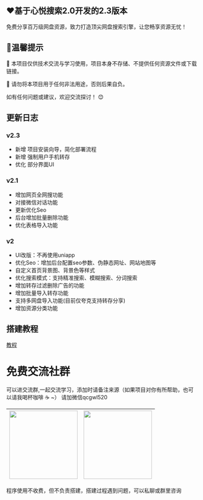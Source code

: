 ## ❤️基于心悦搜索2.0开发的2.3版本

免费分享百万级网盘资源，致力打造顶尖网盘搜索引擎，让您畅享资源无忧！

## 🔔温馨提示

📌 本项目仅供技术交流与学习使用，项目本身不存储、不提供任何资源文件或下载链接。

📌 请勿将本项目用于任何非法用途，否则后果自负。

如有任何问题或建议，欢迎交流探讨！ 😊


## 更新日志

### v2.3 

- 新增 项目安装向导，简化部署流程
- 新增 强制用户手机转存
- 优化 部分界面UI


### v2.1

- 增加网页全网搜功能
- 对接微信对话功能
- 更新优化Seo
- 后台增加批量删除功能
- 优化表格导入功能


### v2

- UI改版：不再使用uniapp
- 优化Seo：增加后台配置seo参数、伪静态网址、网站地图等
- 自定义首页背景图、背景色等样式
- 优化搜索模式：支持精准搜索、模糊搜索、分词搜索
- 增加转存过滤删除广告的功能
- 增加批量导入转存功能
- 支持多网盘导入功能(目前仅夸克支持转存分享)
- 增加资源分类功能

## 搭建教程

[教程](https://www.bilibili.com/video/BV184NpeHEH8/?spm_id_from=888.80997.embed_other.whitelist&t=2.239761&bvid=BV184NpeHEH8)



# 免费交流社群

可以进交流群,一起交流学习，添加时请备注来源（如果项目对你有所帮助，也可以请我喝杯咖啡 ☕️ ~）
请加微信qcgwl520


| <img src="https://www.2oe.cn/wp-content/uploads/2024/10/200233c956e774e910baa47c4ea5386.jpg" width="180px"> | <img src="https://qcxm-1258086243.cos-website.ap-shanghai.myqcloud.com/dashang/pay/wx/6.webp" width="180px"> |
| --- | --- |

程序使用不收费，但不负责搭建，搭建过程遇到问题，可以私聊或群里咨询
